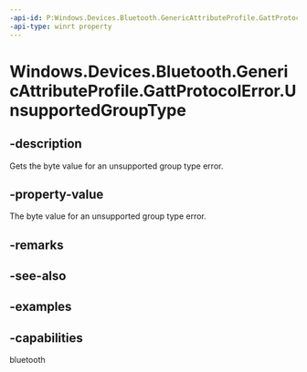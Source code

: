 ```yaml
---
-api-id: P:Windows.Devices.Bluetooth.GenericAttributeProfile.GattProtocolError.UnsupportedGroupType
-api-type: winrt property
---
```


<!-- Property syntax.
public byte UnsupportedGroupType { get; }
-->

# Windows.Devices.Bluetooth.GenericAttributeProfile.GattProtocolError.UnsupportedGroupType

## -description
Gets the byte value for an unsupported group type error.

## -property-value
The byte value for an unsupported group type error.

## -remarks

## -see-also

## -examples


## -capabilities
bluetooth
